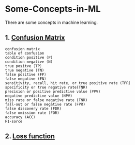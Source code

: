 # Some-Concepts-in-ML
There are some concepts in machine learning.

## 1. [Confusion Matrix](https://github.com/aszhaoweiguo/Some-Concepts-in-ML/blob/master/Confusion%20Matrix.md)

    confusion matrix
    table of confusion
    condition positive (P)
    condition negative (N)
    true positve (TP)
    true negative (TN)
    false positive (FP)
    false negative (FN)
    sensitivity, recall, hit rate, or true positive rate (TPR)
    specificity or true negative rate(TNR)
    precision or positive predictive value (PPV)
    negative predictive value (NPV)
    miss rate or false negative rate (FNR)
    fall-out or false negative rate (FPR)
    false discovery rate (FDR)
    false omission rate (FOR)
    accuracy (ACC)
    F1-sorce

## 2. [Loss function](https://github.com/aszhaoweiguo/Some-Concepts-in-ML/blob/master/loss%20function.md)


